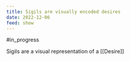 ```yaml
---
title: Sigils are visually encoded desires
date: 2022-12-06
feed: show
---
```

#in_progress 

Sigils are a visual representation of a [[Desire]]